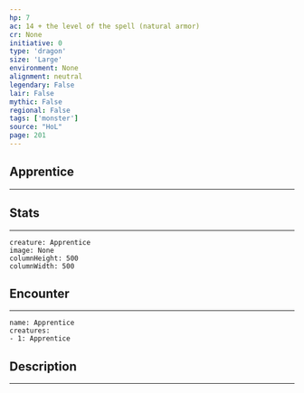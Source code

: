 ```yaml
---
hp: 7
ac: 14 + the level of the spell (natural armor)
cr: None
initiative: 0
type: 'dragon'    
size: 'Large'
environment: None
alignment: neutral
legendary: False
lair: False
mythic: False
regional: False
tags: ['monster']
source: "HoL"
page: 201
---
```


## Apprentice
---



## Stats
---

```statblock
creature: Apprentice
image: None
columnHeight: 500
columnWidth: 500
```

## Encounter
---

```encounter-table
name: Apprentice
creatures:
- 1: Apprentice
```

## Description
---




